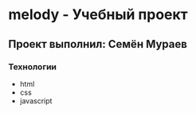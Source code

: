 # melody - Учебный проект
## Проект выполнил: Семён Мураев

### Технологии
- html
- css
- javascript
